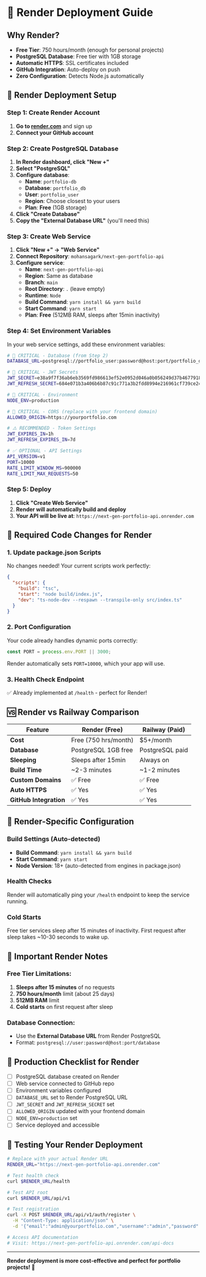 # 🎨 Render Deployment Guide

## Why Render?

- **Free Tier**: 750 hours/month (enough for personal projects)
- **PostgreSQL Database**: Free tier with 1GB storage
- **Automatic HTTPS**: SSL certificates included
- **GitHub Integration**: Auto-deploy on push
- **Zero Configuration**: Detects Node.js automatically

## 🚀 Render Deployment Setup

### Step 1: Create Render Account

1. **Go to [render.com](https://render.com)** and sign up
2. **Connect your GitHub account**

### Step 2: Create PostgreSQL Database

1. **In Render dashboard, click "New +"**
2. **Select "PostgreSQL"**
3. **Configure database**:
   - **Name**: `portfolio-db`
   - **Database**: `portfolio_db`
   - **User**: `portfolio_user`
   - **Region**: Choose closest to your users
   - **Plan**: **Free** (1GB storage)
4. **Click "Create Database"**
5. **Copy the "External Database URL"** (you'll need this)

### Step 3: Create Web Service

1. **Click "New +" → "Web Service"**
2. **Connect Repository**: `mohansagark/next-gen-portfolio-api`
3. **Configure service**:
   - **Name**: `next-gen-portfolio-api`
   - **Region**: Same as database
   - **Branch**: `main`
   - **Root Directory**: `.` (leave empty)
   - **Runtime**: `Node`
   - **Build Command**: `yarn install && yarn build`
   - **Start Command**: `yarn start`
   - **Plan**: **Free** (512MB RAM, sleeps after 15min inactivity)

### Step 4: Set Environment Variables

In your web service settings, add these environment variables:

```bash
# 🔴 CRITICAL - Database (from Step 2)
DATABASE_URL=postgresql://portfolio_user:password@host:port/portfolio_db

# 🔴 CRITICAL - JWT Secrets
JWT_SECRET=e38a9f7f36ab6eb3569fd986613ef52e0952d046a0b056249d37b4677918db0f
JWT_REFRESH_SECRET=684e071b3a406b6b87c91c771a3b2fdd8994e216961cf739ce24b14fc4222e3d

# 🔴 CRITICAL - Environment
NODE_ENV=production

# 🔴 CRITICAL - CORS (replace with your frontend domain)
ALLOWED_ORIGIN=https://yourportfolio.com

# ⚠️ RECOMMENDED - Token Settings
JWT_EXPIRES_IN=1h
JWT_REFRESH_EXPIRES_IN=7d

# ✅ OPTIONAL - API Settings
API_VERSION=v1
PORT=10000
RATE_LIMIT_WINDOW_MS=900000
RATE_LIMIT_MAX_REQUESTS=50
```

### Step 5: Deploy

1. **Click "Create Web Service"**
2. **Render will automatically build and deploy**
3. **Your API will be live at**: `https://next-gen-portfolio-api.onrender.com`

## 📝 Required Code Changes for Render

### 1. Update package.json Scripts

No changes needed! Your current scripts work perfectly:
```json
{
  "scripts": {
    "build": "tsc",
    "start": "node build/index.js",
    "dev": "ts-node-dev --respawn --transpile-only src/index.ts"
  }
}
```

### 2. Port Configuration

Your code already handles dynamic ports correctly:
```typescript
const PORT = process.env.PORT || 3000;
```

Render automatically sets `PORT=10000`, which your app will use.

### 3. Health Check Endpoint

✅ Already implemented at `/health` - perfect for Render!

## 🆚 Render vs Railway Comparison

| Feature | Render (Free) | Railway (Paid) |
|---------|---------------|----------------|
| **Cost** | Free (750 hrs/month) | $5+/month |
| **Database** | PostgreSQL 1GB free | PostgreSQL paid |
| **Sleeping** | Sleeps after 15min | Always on |
| **Build Time** | ~2-3 minutes | ~1-2 minutes |
| **Custom Domains** | ✅ Free | ✅ Free |
| **Auto HTTPS** | ✅ Yes | ✅ Yes |
| **GitHub Integration** | ✅ Yes | ✅ Yes |

## 🔧 Render-Specific Configuration

### Build Settings (Auto-detected)
- **Build Command**: `yarn install && yarn build`
- **Start Command**: `yarn start`
- **Node Version**: 18+ (auto-detected from engines in package.json)

### Health Checks
Render will automatically ping your `/health` endpoint to keep the service running.

### Cold Starts
Free tier services sleep after 15 minutes of inactivity. First request after sleep takes ~10-30 seconds to wake up.

## 🚨 Important Render Notes

### Free Tier Limitations:
1. **Sleeps after 15 minutes** of no requests
2. **750 hours/month** limit (about 25 days)
3. **512MB RAM** limit
4. **Cold starts** on first request after sleep

### Database Connection:
- Use the **External Database URL** from Render PostgreSQL
- Format: `postgresql://user:password@host:port/database`

## 🎯 Production Checklist for Render

- [ ] PostgreSQL database created on Render
- [ ] Web service connected to GitHub repo
- [ ] Environment variables configured
- [ ] `DATABASE_URL` set to Render PostgreSQL URL
- [ ] `JWT_SECRET` and `JWT_REFRESH_SECRET` set
- [ ] `ALLOWED_ORIGIN` updated with your frontend domain
- [ ] `NODE_ENV=production` set
- [ ] Service deployed and accessible

## 🧪 Testing Your Render Deployment

```bash
# Replace with your actual Render URL
RENDER_URL="https://next-gen-portfolio-api.onrender.com"

# Test health check
curl $RENDER_URL/health

# Test API root
curl $RENDER_URL/api/v1

# Test registration
curl -X POST $RENDER_URL/api/v1/auth/register \
  -H "Content-Type: application/json" \
  -d '{"email":"admin@yourportfolio.com","username":"admin","password":"securepassword123"}'

# Access API documentation
# Visit: https://next-gen-portfolio-api.onrender.com/api-docs
```

---

**Render deployment is more cost-effective and perfect for portfolio projects! 🎨**
